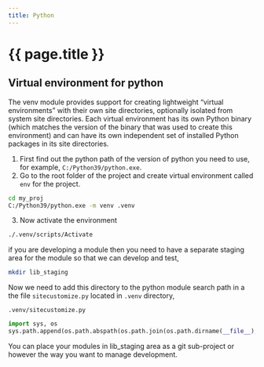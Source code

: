 ```yaml
---
title: Python
---
```


# {{ page.title }}

## Virtual environment for python

The venv module provides support for creating lightweight “virtual environments” with their own site directories, optionally isolated from system site directories. Each virtual environment has its own Python binary (which matches the version of the binary that was used to create this environment) and can have its own independent set of installed Python packages in its site directories.

1. First find out the python
path of the version of python you need to use, for example, ``C:/Python39/python.exe``.
2. Go to the root folder of the project and create virtual environment called ``env`` for the project.
```bash
cd my_proj
C:/Python39/python.exe -m venv .venv
```
3. Now activate the environment
```bash
./.venv/scripts/Activate
```

if you are developing a module then you need to have a separate staging area for the module so that we can develop and test,
```bash
mkdir lib_staging
```

Now we need to add this directory to the python module search path in a the file ``sitecustomize.py``
located in `.venv` directory,

`.venv/sitecustomize.py`
```python
import sys, os
sys.path.append(os.path.abspath(os.path.join(os.path.dirname(__file__), "../lib_staging")))
```

You can place your modules in lib_staging area as a git sub-project or however the way you want to
manage development. 
